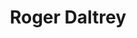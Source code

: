 ---
title: "Roger Daltrey"
summary: "Roger Harry Daltrey is an English singer, musician and actor. He is a co-founder and the lead singer of the rock band The Who.Daltrey's hit songs with the Who include \"My Generation\", \"Pinball Wizard\", \"Won't Get Fooled Again\", \"Baba O'Riley\" and \"You Better You Bet\". He began his solo career in 1973, while still a member of the Who. Since then he has released ten solo studio albums, five compilation albums, and one live album. His solo hits include \"Giving It All Away\", \"Walking the Dog\", \"Written on the Wind\", \"Free Me\", \"Without Your Love\" and \"Under a Raging Moon\".
The Who are considered one of the most influential rock bands of the 20th century and have sold over 100 million records worldwide. As a member of the band, Daltrey received a Lifetime achievement award from the British Phonographic Industry in 1988, and from the Grammy Foundation in 2001. He was inducted into the Rock and Roll Hall of Fame in 1990, and the UK Music Hall of Fame in 2005. He and Pete Townshend received Kennedy Center Honors in 2008 and The George and Ira Gershwin Award for Lifetime Musical Achievement at UCLA on 21 May 2016. Daltrey has also been an actor and film producer, with roles in films, theatre, and television. Planet Rock listeners voted him rock's fifth-greatest voice in 2009, and he was ranked number 61 on Rolling Stone's list of the 100 greatest singers of all time in 2010."
slug: "roger-daltrey"
image: "roger-daltrey.jpg"
apple_music_artist_url: "None"
wikipedia_url: "https://en.wikipedia.org/wiki/Roger_Daltrey"
---